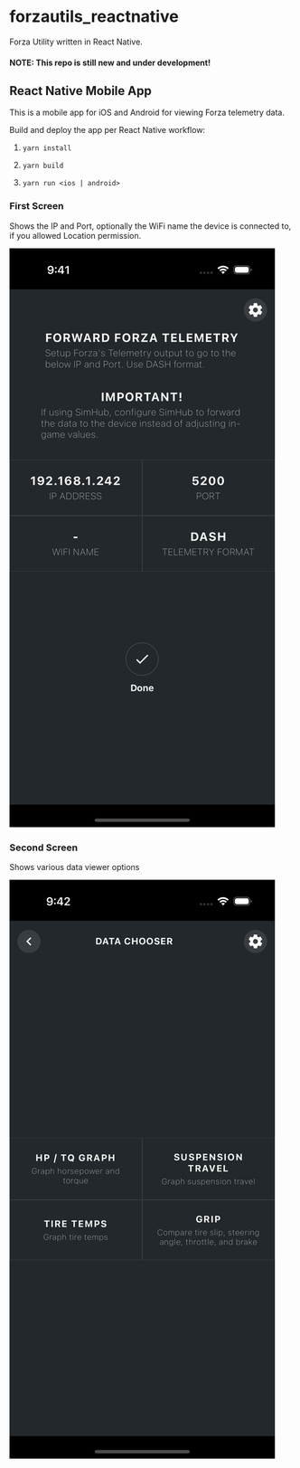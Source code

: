 # forzautils_reactnative
Forza Utility written in React Native.

#### NOTE: This repo is still new and under development!

## React Native Mobile App

This is a mobile app for iOS and Android for viewing Forza telemetry data.

Build and deploy the app per React Native workflow:

1. `yarn install`

1. `yarn build`

1. `yarn run <ios | android>`

### First Screen

Shows the IP and Port, optionally the WiFi name the device is connected to, if you allowed Location permission.

<img src="./readme_assets/landing.png" />

### Second Screen

Shows various data viewer options

<img src="./readme_assets/options.png" />
